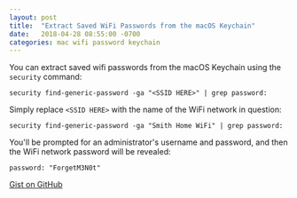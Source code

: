 ```yaml
---
layout: post
title:  "Extract Saved WiFi Passwords from the macOS Keychain"
date:   2018-04-28 08:55:00 -0700
categories: mac wifi password keychain
---
```

You can extract saved wifi passwords from the macOS Keychain using the `security` command:

```
security find-generic-password -ga "<SSID HERE>" | grep password:
```

Simply replace `<SSID HERE>` with the name of the WiFi network in question:

```
security find-generic-password -ga "Smith Home WiFi" | grep password:
```

You'll be prompted for an administrator's username and password, and then the WiFi network password will be revealed:

```
password: "ForgetM3N0t"
```

[Gist on GitHub](https://gist.github.com/lucascantor/fa0ab626d8bacba2556c1b77ba10b0bd)
